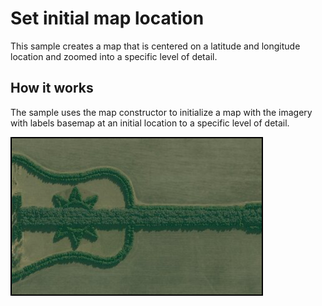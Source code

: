 # Set initial map location

This sample creates a map that is centered on a latitude and longitude location and zoomed into a specific level of detail.

## How it works

The sample uses the map constructor to initialize a map with the imagery with labels basemap at an initial location to a specific level of detail.

![](image1.png)



